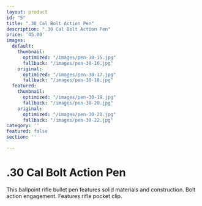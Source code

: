 ```yaml
---
layout: product
id: "5"
title: ".30 Cal Bolt Action Pen"
description: ".30 Cal Bolt Action Pen"
price: '45.00'
images:
  default:
    thumbnail:
      optimized: "/images/pen-30-15.jpg"
      fallback: "/images/pen-30-16.jpg"
    original:
      optimized: "/images/pen-30-17.jpg"
      fallback: "/images/pen-30-18.jpg"
  featured:
    thumbnail:
      optimized: "/images/pen-30-19.jpg"
      fallback: "/images/pen-30-20.jpg"
    original:
      optimized: "/images/pen-30-21.jpg"
      fallback: "/images/pen-30-22.jpg"
category: ''
featured: false
section: ''

---
```

# .30 Cal Bolt Action Pen

This ballpoint rifle bullet pen features solid materials and construction. Bolt action engagement. Features rifle pocket clip.